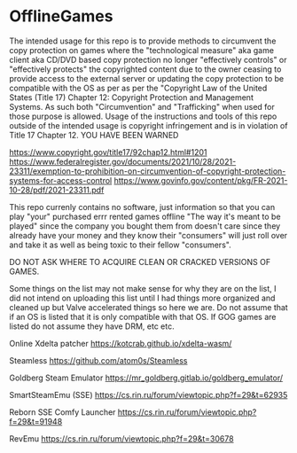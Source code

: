 # OfflineGames
The intended usage for this repo is to provide methods to circumvent the copy protection on games where the "technological measure" aka game client aka CD/DVD based copy protection no longer "effectively controls" or "effectively protects" the copyrighted content due to the owner ceasing to provide access to the external server or updating the copy protection to be compatible with the OS as per as per the "Copyright Law of the United States (Title 17) Chapter 12: Copyright Protection and Management Systems. As such both "Circumvention" and "Trafficking" when used for those purpose is allowed. Usage of the instructions and tools of this repo outside of the intended usage is copyright infringement and is in violation of Title 17 Chapter 12. YOU HAVE BEEN WARNED

https://www.copyright.gov/title17/92chap12.html#1201
https://www.federalregister.gov/documents/2021/10/28/2021-23311/exemption-to-prohibition-on-circumvention-of-copyright-protection-systems-for-access-control
https://www.govinfo.gov/content/pkg/FR-2021-10-28/pdf/2021-23311.pdf

This repo currenly contains no software, just information so that you can play "your" purchased errr rented games offline "The way it's meant to be played" since the company you bought them from doesn't care since they already have your money and they know their "consumers" will just roll over and take it as well as being toxic to their fellow "consumers".

DO NOT ASK WHERE TO ACQUIRE CLEAN OR CRACKED VERSIONS OF GAMES.

Some things on the list may not make sense for why they are on the list, I did not intend on uploading this list until I had things more organized  and cleaned up but Valve accelerated things so here we are. Do not assume that if an OS is listed that it is only compatible with that OS. If GOG games are listed do not assume they have DRM, etc etc.

Online Xdelta patcher
https://kotcrab.github.io/xdelta-wasm/

Steamless
https://github.com/atom0s/Steamless

Goldberg Steam Emulator
https://mr_goldberg.gitlab.io/goldberg_emulator/

SmartSteamEmu (SSE)
https://cs.rin.ru/forum/viewtopic.php?f=29&t=62935

Reborn SSE Comfy Launcher
https://cs.rin.ru/forum/viewtopic.php?f=29&t=91948

RevEmu
https://cs.rin.ru/forum/viewtopic.php?f=29&t=30678
